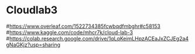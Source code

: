 # Cloudlab3
#https://www.overleaf.com/1522734385fcwbqdfmbghr#c58153
#https://www.kaggle.com/code/mhcr7k/cloud-lab-3
#https://colab.research.google.com/drive/1qLqKeimLHpzACEaJxZCJEg2a4gNaGKjz?usp=sharing
